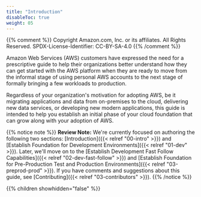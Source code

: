 ```yaml
---
title: "Introduction"
disableToc: true
weight: 05
---
```


{{% comment %}}
Copyright Amazon.com, Inc. or its affiliates. All Rights Reserved.
SPDX-License-Identifier: CC-BY-SA-4.0
{{% /comment %}}

Amazon Web Services (AWS) customers have expressed the need for a prescriptive guide to help their organizations better understand how they can get started with the AWS platform when they are ready to move from the informal stage of using personal AWS accounts to the next stage of formally bringing a few workloads to production.

Regardless of your organization's motivation for adopting AWS, be it migrating applications and data from on-premises to the cloud, delivering new data services, or developing new modern applications, this guide is intended to help you establish an initial phase of your cloud foundation that can grow along with your adoption of AWS.

{{% notice note %}}
**Review Note:** We're currently focused on authoring the following two sections: [Introduction]({{< relref "00-intro" >}}) and [Establish Foundation for Development Environments]({{< relref "01-dev" >}}). Later, we'll move on to the [Establish Development Fast Follow Capabilities]({{< relref "02-dev-fast-follow" >}}) and [Establish Foundation for Pre-Production Test and Production Environments]({{< relref "03-preprod-prod" >}}). If you have comments and suggestions about this guide, see [Contributing]({{< relref "03-contributors" >}}).
{{% /notice %}}

{{% children showhidden="false" %}}
